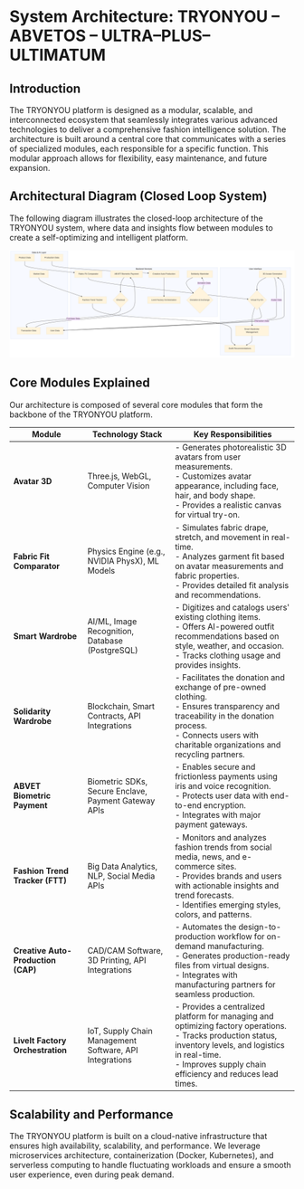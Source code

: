 # System Architecture: TRYONYOU – ABVETOS – ULTRA–PLUS–ULTIMATUM

## Introduction

The TRYONYOU platform is designed as a modular, scalable, and interconnected ecosystem that seamlessly integrates various advanced technologies to deliver a comprehensive fashion intelligence solution. The architecture is built around a central core that communicates with a series of specialized modules, each responsible for a specific function. This modular approach allows for flexibility, easy maintenance, and future expansion.

## Architectural Diagram (Closed Loop System)

The following diagram illustrates the closed-loop architecture of the TRYONYOU system, where data and insights flow between modules to create a self-optimizing and intelligent platform.

![Architecture Diagram](arquitectura.png)

## Core Modules Explained

Our architecture is composed of several core modules that form the backbone of the TRYONYOU platform.

| Module | Technology Stack | Key Responsibilities |
| --- | --- | --- |
| **Avatar 3D** | Three.js, WebGL, Computer Vision | - Generates photorealistic 3D avatars from user measurements.<br>- Customizes avatar appearance, including face, hair, and body shape.<br>- Provides a realistic canvas for virtual try-on. |
| **Fabric Fit Comparator** | Physics Engine (e.g., NVIDIA PhysX), ML Models | - Simulates fabric drape, stretch, and movement in real-time.<br>- Analyzes garment fit based on avatar measurements and fabric properties.<br>- Provides detailed fit analysis and recommendations. |
| **Smart Wardrobe** | AI/ML, Image Recognition, Database (PostgreSQL) | - Digitizes and catalogs users' existing clothing items.<br>- Offers AI-powered outfit recommendations based on style, weather, and occasion.<br>- Tracks clothing usage and provides insights. |
| **Solidarity Wardrobe** | Blockchain, Smart Contracts, API Integrations | - Facilitates the donation and exchange of pre-owned clothing.<br>- Ensures transparency and traceability in the donation process.<br>- Connects users with charitable organizations and recycling partners. |
| **ABVET Biometric Payment** | Biometric SDKs, Secure Enclave, Payment Gateway APIs | - Enables secure and frictionless payments using iris and voice recognition.<br>- Protects user data with end-to-end encryption.<br>- Integrates with major payment gateways. |
| **Fashion Trend Tracker (FTT)** | Big Data Analytics, NLP, Social Media APIs | - Monitors and analyzes fashion trends from social media, news, and e-commerce sites.<br>- Provides brands and users with actionable insights and trend forecasts.<br>- Identifies emerging styles, colors, and patterns. |
| **Creative Auto-Production (CAP)** | CAD/CAM Software, 3D Printing, API Integrations | - Automates the design-to-production workflow for on-demand manufacturing.<br>- Generates production-ready files from virtual designs.<br>- Integrates with manufacturing partners for seamless production. |
| **LiveIt Factory Orchestration** | IoT, Supply Chain Management Software, API Integrations | - Provides a centralized platform for managing and optimizing factory operations.<br>- Tracks production status, inventory levels, and logistics in real-time.<br>- Improves supply chain efficiency and reduces lead times. |

## Scalability and Performance

The TRYONYOU platform is built on a cloud-native infrastructure that ensures high availability, scalability, and performance. We leverage microservices architecture, containerization (Docker, Kubernetes), and serverless computing to handle fluctuating workloads and ensure a smooth user experience, even during peak demand.

